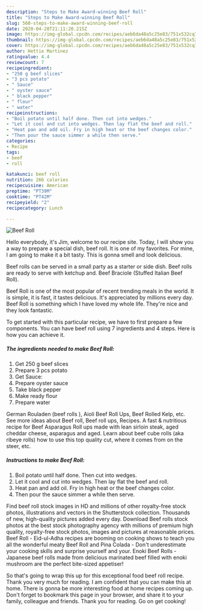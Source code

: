 ```yaml
---
description: "Steps to Make Award-winning Beef Roll"
title: "Steps to Make Award-winning Beef Roll"
slug: 560-steps-to-make-award-winning-beef-roll
date: 2020-04-28T21:11:20.215Z
image: https://img-global.cpcdn.com/recipes/aeb6da48a5c25e83/751x532cq70/beef-roll-recipe-main-photo.jpg
thumbnail: https://img-global.cpcdn.com/recipes/aeb6da48a5c25e83/751x532cq70/beef-roll-recipe-main-photo.jpg
cover: https://img-global.cpcdn.com/recipes/aeb6da48a5c25e83/751x532cq70/beef-roll-recipe-main-photo.jpg
author: Hettie Martinez
ratingvalue: 4.4
reviewcount: 7
recipeingredient:
- "250 g beef slices"
- "3 pcs potato"
- " Sauce"
- " oyster sauce"
- " black pepper"
- " flour"
- " water"
recipeinstructions:
- "Boil potato until half done. Then cut into wedges."
- "Let it cool and cut into wedges. Then lay flat the beef and roll."
- "Heat pan and add oil. Fry in high heat or the beef changes color."
- "Then pour the sauce simmer a while then serve."
categories:
- Recipe
tags:
- beef
- roll

katakunci: beef roll 
nutrition: 266 calories
recipecuisine: American
preptime: "PT39M"
cooktime: "PT42M"
recipeyield: "2"
recipecategory: Lunch

---
```



![Beef Roll](https://img-global.cpcdn.com/recipes/aeb6da48a5c25e83/751x532cq70/beef-roll-recipe-main-photo.jpg)

Hello everybody, it's Jim, welcome to our recipe site. Today, I will show you a way to prepare a special dish, beef roll. It is one of my favorites. For mine, I am going to make it a bit tasty. This is gonna smell and look delicious.

Beef rolls can be served in a small party as a starter or side dish. Beef rolls are ready to serve with ketchup and. Beef Braciole (Stuffed Italian Beef Roll).

Beef Roll is one of the most popular of recent trending meals in the world. It is simple, it is fast, it tastes delicious. It's appreciated by millions every day. Beef Roll is something which I have loved my whole life. They're nice and they look fantastic.


To get started with this particular recipe, we have to first prepare a few components. You can have beef roll using 7 ingredients and 4 steps. Here is how you can achieve it.

<!--inarticleads1-->

##### The ingredients needed to make Beef Roll:

1. Get 250 g beef slices
1. Prepare 3 pcs potato
1. Get  Sauce:
1. Prepare  oyster sauce
1. Take  black pepper
1. Make ready  flour
1. Prepare  water


German Rouladen (beef rolls ), Aioli Beef Roll Ups, Beef Rolled Kelp, etc. See more ideas about Beef roll, Beef roll ups, Recipes. A fast &amp; nutritious recipe for Beef Asparagus Roll ups made with lean sirloin steak, aged cheddar cheese, asparagus and aged. Learn about beef cube rolls (aka ribeye rolls) how to use this top quality cut, where it comes from on the steer, etc. 

<!--inarticleads2-->

##### Instructions to make Beef Roll:

1. Boil potato until half done. Then cut into wedges.
1. Let it cool and cut into wedges. Then lay flat the beef and roll.
1. Heat pan and add oil. Fry in high heat or the beef changes color.
1. Then pour the sauce simmer a while then serve.


Find beef roll stock images in HD and millions of other royalty-free stock photos, illustrations and vectors in the Shutterstock collection. Thousands of new, high-quality pictures added every day. Download Beef rolls stock photos at the best stock photography agency with millions of premium high quality, royalty-free stock photos, images and pictures at reasonable prices. Beef Roll - Eid-ul-Adha recipes are booming on cooking shows to teach you all the wonderful meaty Beef Roll and Pina Colada - Don&#39;t underestimate your cooking skills and surprise yourself and your. Enoki Beef Rolls - Japanese beef rolls made from delicious marinated beef filled with enoki mushroom are the perfect bite-sized appetiser! 

So that's going to wrap this up for this exceptional food beef roll recipe. Thank you very much for reading. I am confident that you can make this at home. There is gonna be more interesting food at home recipes coming up. Don't forget to bookmark this page in your browser, and share it to your family, colleague and friends. Thank you for reading. Go on get cooking!
